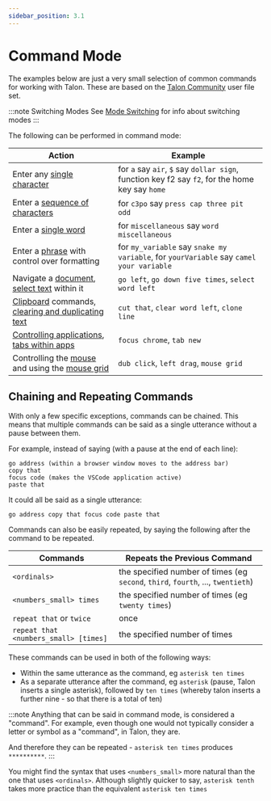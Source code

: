 ```yaml
---
sidebar_position: 3.1
---
```


# Command Mode

The examples below are just a very small selection of common commands for working with Talon. These are based on the [Talon Community](https://github.com/talonhub/community) user file set.

:::note Switching Modes
See [Mode Switching](/docs/Basic%20Usage/talon-modes.md) for info about switching modes
:::

The following can be performed in command mode:

| Action                              | Example  |
| ------------------------------------- | ----------------------------- |
| Enter any [single character](./single-characters.md)                         | for `a` say `air`, `$` say `dollar sign`, function key f2 say `f2`, for the home key say `home`  |
| Enter a [sequence of characters](./single-characters.md#entering-multiple-characters) | for `c3po` say `press cap three pit odd` |
| Enter a [single word](./words-and-phrases.md#saying-individual-words) | for `miscellaneous` say `word miscellaneous` |
| Enter a [phrase](./words-and-phrases.md#saying-phrases) with control over formatting | for `my_variable` say `snake my variable`, for `yourVariable` say `camel your variable` |
| Navigate a [document](./text-and-navigation.md#navigation), [select text](./text-and-navigation.md#selecting) within it | `go left`, `go down five times`, `select word left` |
| [Clipboard](./text-and-navigation.md#cut-copy-and-paste) commands, [clearing and duplicating text](./text-and-navigation.md#deleting-and-duplicating-text) | `cut that`, `clear word left`, `clone line` |
| [Controlling applications](./pc-control.md#working-with-applications), [tabs within apps](./pc-control.md#working-with-tabs) | `focus chrome`, `tab new` |
| Controlling the [mouse](./pc-control.md#mouse-commands) and using the [mouse grid](./pc-control.md#mouse-grid) | `dub click`, `left drag`, `mouse grid` |



## Chaining and Repeating Commands

With only a few specific exceptions, commands can be chained.
This means that multiple commands can be said as a single utterance without a pause between them.

For example, instead of saying (with a pause at the end of each line):
```
go address (within a browser window moves to the address bar)
copy that
focus code (makes the VSCode application active)
paste that
```

It could all be said as a single utterance:
```
go address copy that focus code paste that
```

Commands can also be easily repeated, by saying the following after the command to be repeated.

| Commands                              | Repeats the Previous Command  |
| ------------------------------------- | ----------------------------- |
| `<ordinals>`                          | the specified number of times (eg `second`, `third`, `fourth`, ..., `twentieth`) |
| `<numbers_small> times`               | the specified number of times (eg `twenty times`) |
| `repeat that` or `twice`              | once                          |
| `repeat that <numbers_small> [times]` | the specified number of times |

These commands can be used in both of the following ways:
- Within the same utterance as the command, eg `asterisk ten times`
- As a separate utterance after the command, eg `asterisk` (pause, Talon inserts a single asterisk), followed by `ten times` (whereby talon inserts a further nine -
so that there is a total of ten)

:::note
Anything that can be said in command mode, is considered a "command".
For example, even though one would not typically consider a letter or symbol as a "command", in Talon, they are.

And therefore they can be repeated - `asterisk ten times` produces `**********`.
:::

You might find the syntax that uses `<numbers_small>` more natural than the one that uses  `<ordinals>`.
Although slightly quicker to say, `asterisk tenth` takes more practice than the equivalent `asterisk ten times`

